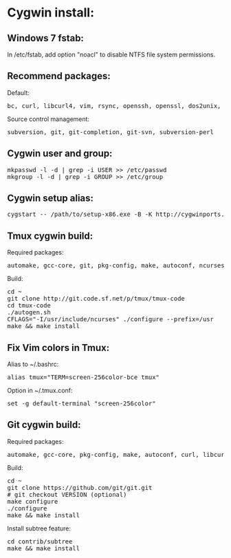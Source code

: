 Cygwin install:
===============

Windows 7 fstab:
---------------

In /etc/fstab, add option "noacl" to disable NTFS file system permissions.

Recommend packages:
---------------

Default:

<pre>
bc, curl, libcurl4, vim, rsync, openssh, openssl, dos2unix, wget, bzip2, p7zip, zip, unzip, util-linux, inetutils, procps, ncurses, keychain, mc, pwgen, libiconv, libiconv2
</pre>

Source control management:

<pre>
subversion, git, git-completion, git-svn, subversion-perl
</pre>

Cygwin user and group:
--------------

<pre>
mkpasswd -l -d | grep -i USER >> /etc/passwd
mkgroup -l -d | grep -i GROUP >> /etc/group
</pre>

Cygwin setup alias:
--------------

<pre>
cygstart -- /path/to/setup-x86.exe -B -K http://cygwinports.org/ports.gpg
</pre>

Tmux cygwin build:
--------------

Required packages:

<pre>
automake, gcc-core, git, pkg-config, make, autoconf, ncurses, libncurses-devel, libevent, libevent-devel
</pre>

Build:

<pre>
cd ~
git clone http://git.code.sf.net/p/tmux/tmux-code
cd tmux-code
./autogen.sh
CFLAGS="-I/usr/include/ncurses" ./configure --prefix=/usr
make && make install
</pre>

Fix Vim colors in Tmux:
--------------

Alias to ~/.bashrc:

<pre>
alias tmux="TERM=screen-256color-bce tmux"
</pre>

Option in ~/.tmux.conf:

<pre>
set -g default-terminal "screen-256color"
</pre>

Git cygwin build:
--------------

Required packages:

<pre>
automake, gcc-core, pkg-config, make, autoconf, curl, libcurl-devel, libiconv, libiconv2, gettext, gettext-devel, zlib0, zlib-devel, openssl, openssl-devel, perl, python, tcl
</pre>

Build:

<pre>
cd ~
git clone https://github.com/git/git.git
# git checkout VERSION (optional)
make configure
./configure
make && make install
</pre>

Install subtree feature:

<pre>
cd contrib/subtree
make && make install
</pre>

